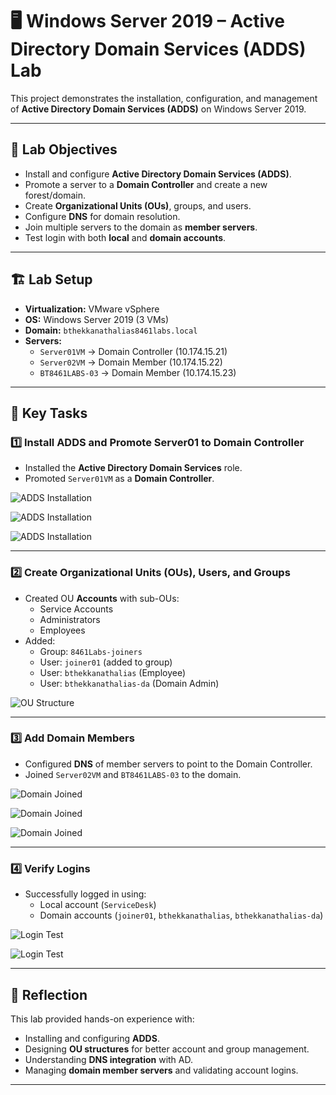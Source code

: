 # 🖥️ Windows Server 2019 – Active Directory Domain Services (ADDS) Lab

This project demonstrates the installation, configuration, and management of **Active Directory Domain Services (ADDS)** on Windows Server 2019.  

---

## 📌 Lab Objectives
- Install and configure **Active Directory Domain Services (ADDS)**.
- Promote a server to a **Domain Controller** and create a new forest/domain.
- Create **Organizational Units (OUs)**, groups, and users.
- Configure **DNS** for domain resolution.
- Join multiple servers to the domain as **member servers**.
- Test login with both **local** and **domain accounts**.

---

## 🏗️ Lab Setup
- **Virtualization:** VMware vSphere  
- **OS:** Windows Server 2019 (3 VMs)  
- **Domain:** `bthekkanathalias8461labs.local`  
- **Servers:**
  - `Server01VM` → Domain Controller (10.174.15.21)
  - `Server02VM` → Domain Member (10.174.15.22)
  - `BT8461LABS-03` → Domain Member (10.174.15.23)

---

## 🔑 Key Tasks

### 1️⃣ Install ADDS and Promote Server01 to Domain Controller
- Installed the **Active Directory Domain Services** role.
- Promoted `Server01VM` as a **Domain Controller**.
   
![ADDS Installation](Screenshots/1.png)

![ADDS Installation](Screenshots/2.png)

![ADDS Installation](Screenshots/3.png)


---

### 2️⃣ Create Organizational Units (OUs), Users, and Groups
- Created OU **Accounts** with sub-OUs:
  - Service Accounts
  - Administrators
  - Employees
- Added:
  - Group: `8461Labs-joiners`
  - User: `joiner01` (added to group)
  - User: `bthekkanathalias` (Employee)
  - User: `bthekkanathalias-da` (Domain Admin)
    
![OU Structure](Screenshots/4.png)

---

### 3️⃣ Add Domain Members
- Configured **DNS** of member servers to point to the Domain Controller.
- Joined `Server02VM` and `BT8461LABS-03` to the domain.
  
![Domain Joined](Screenshots/5.png)

![Domain Joined](Screenshots/6.png)

![Domain Joined](Screenshots/9.png)

---

### 4️⃣ Verify Logins
- Successfully logged in using:
  - Local account (`ServiceDesk`)
  - Domain accounts (`joiner01`, `bthekkanathalias`, `bthekkanathalias-da`)
    
![Login Test](Screenshots/7.png)

![Login Test](Screenshots/8.png)

---

## 📝 Reflection
This lab provided hands-on experience with:
- Installing and configuring **ADDS**.
- Designing **OU structures** for better account and group management.
- Understanding **DNS integration** with AD.
- Managing **domain member servers** and validating account logins.


---

